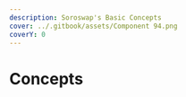 ```yaml
---
description: Soroswap's Basic Concepts
cover: ../.gitbook/assets/Component 94.png
coverY: 0
---
```


# Concepts


